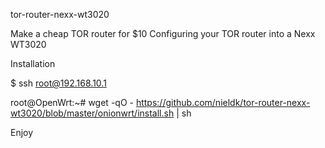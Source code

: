 tor-router-nexx-wt3020

Make a cheap TOR router for $10
Configuring your TOR router into a Nexx WT3020

Installation

$ ssh root@192.168.10.1

root@OpenWrt:~# wget -qO - https://github.com/nieldk/tor-router-nexx-wt3020/blob/master/onionwrt/install.sh | sh

Enjoy
